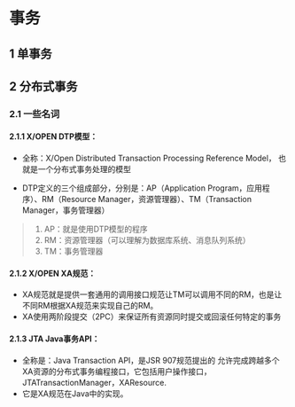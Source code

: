# 事务

## 1 单事务

## 2 分布式事务

### 2.1 一些名词

#### 2.1.1 X/OPEN DTP模型：

* 全称：X/Open Distributed Transaction Processing Reference Model， 也就是一个分布式事务处理的模型

* DTP定义的三个组成部分，分别是：AP（Application Program，应用程序）、RM（Resource Manager，资源管理器）、TM（Transaction Manager，事务管理器）

> 1. AP：就是使用DTP模型的程序
> 2. RM：资源管理器（可以理解为数据库系统、消息队列系统）
> 3. TM：事务管理器

#### 2.1.2 X/OPEN XA规范：

- XA规范就是提供一套通用的调用接口规范让TM可以调用不同的RM，也是让不同RM根据XA规范来实现自己的RM。
- XA使用两阶段提交（2PC）来保证所有资源同时提交或回滚任何特定的事务

#### 2.1.3 JTA Java事务API：

- 全称是：Java Transaction API，是JSR 907规范提出的 允许完成跨越多个XA资源的分布式事务编程接口，它包括用户操作接口，JTATransactionManager，XAResource.
- 它是XA规范在Java中的实现。